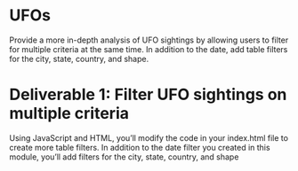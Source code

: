 # UFOs

Provide a more in-depth analysis of UFO sightings by allowing users to filter for multiple criteria at the same time. In addition to the date, add table filters for the city, state, country, and shape.

# Deliverable 1: Filter UFO sightings on multiple criteria 

Using JavaScript and HTML, you’ll modify the code in your index.html file to create more table filters. In addition to the date filter you created in this module, you’ll add filters for the city, state, country, and shape



